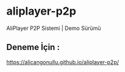 # aliplayer-p2p
AliPlayer P2P Sistemi | Demo Sürümü

Deneme İçin :
---------------------------
https://alicangonullu.github.io/aliplayer-p2p/
